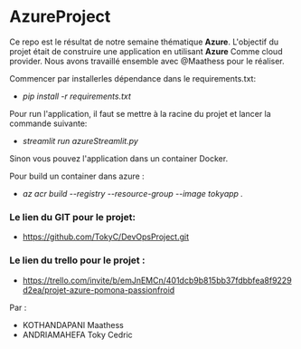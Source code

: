 # AzureProject

Ce repo est le résultat de notre semaine thématique **Azure**. 
L'objectif du projet était de construire une application en utilisant **Azure** Comme cloud provider.
Nous avons travaillé ensemble avec @Maathess pour le réaliser.

Commencer par installerles dépendance dans le requirements.txt:
- *pip install -r requirements.txt*

Pour run l'application, il faut se mettre à la racine du projet et lancer la commande suivante:
- *streamlit run azureStreamlit.py*

Sinon vous pouvez l'application dans un container Docker.

Pour build un container dans azure :
- *az acr build --registry <YourRegistry> --resource-group <Your res> --image tokyapp .* 

### Le lien du GIT pour le projet:
- https://github.com/TokyC/DevOpsProject.git

### Le lien du **trello** pour le projet : 
- https://trello.com/invite/b/emJnEMCn/401dcb9b815bb37fdbbfea8f9229d2ea/projet-azure-pomona-passionfroid

Par : 
- KOTHANDAPANI Maathess
- ANDRIAMAHEFA Toky Cedric
